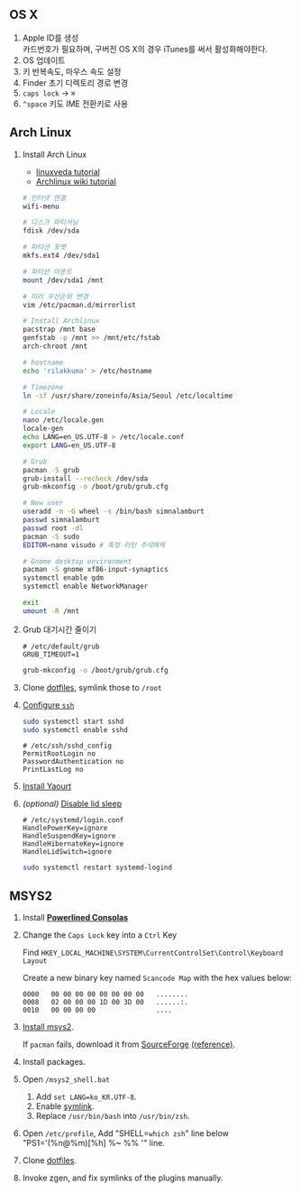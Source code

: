 OS X
--------
1.  Apple ID를 생성<br>
    카드번호가 필요하며, 구버전 OS X의 경우 iTunes를 써서 활성화해야한다.
1.  OS 업데이트
1.  키 반복속도, 마우스 속도 설정
1.  Finder 초기 디렉토리 경로 변경
1.  `caps lock` → `⌘`
1.  `^space` 키도 IME 전환키로 사용

Arch Linux
--------
1.  Install Arch Linux
    * [linuxveda tutorial](http://www.linuxveda.com/2014/06/07/arch-linux-tutorial)
    * [Archlinux wiki tutorial](https://wiki.archlinux.org/index.php/Installation_guide)

    ```sh
    # 인터넷 연결
    wifi-menu

    # 디스크 파티셔닝
    fdisk /dev/sda

    # 파티션 포맷
    mkfs.ext4 /dev/sda1

    # 파티션 마운트
    mount /dev/sda1 /mnt

    # 미러 우선순위 변경
    vim /etc/pacman.d/mirrorlist

    # Install Archlinux
    pacstrap /mnt base
    genfstab -p /mnt >> /mnt/etc/fstab
    arch-chroot /mnt

    # hostname
    echo 'rilakkuma' > /etc/hostname

    # Timezone
    ln -sf /usr/share/zoneinfo/Asia/Seoul /etc/localtime

    # Locale
    nano /etc/locale.gen
    locale-gen
    echo LANG=en_US.UTF-8 > /etc/locale.conf
    export LANG=en_US.UTF-8

    # Grub
    pacman -S grub
    grub-install --recheck /dev/sda
    grub-mkconfig -o /boot/grub/grub.cfg

    # New user
    useradd -m -G wheel -s /bin/bash simnalamburt
    passwd simnalamburt
    passwd root -dl
    pacman -S sudo
    EDITOR=nano visudo # 특정 라인 주석해제

    # Gnome desktop environment
    pacman -S gnome xf86-input-synaptics
    systemctl enable gdm
    systemctl enable NetworkManager

    exit
    umount -R /mnt
    ```

1.  Grub 대기시간 줄이기

    ```
    # /etc/default/grub
    GRUB_TIMEOUT=1
    ```
    ```sh
    grub-mkconfig -o /boot/grub/grub.cfg
    ```

1.  Clone [dotfiles](https://github.com/simnalamburt/dotfiles), symlink those to `/root`
1.  [Configure `ssh`](https://wiki.archlinux.org/index.php/Secure_Shell)

    ```sh
    sudo systemctl start sshd
    sudo systemctl enable sshd
    ```
    ```
    # /etc/ssh/sshd_config
    PermitRootLogin no
    PasswordAuthentication no
    PrintLastLog no
    ```

1.  [Install Yaourt](https://archlinux.fr/yaourt-en)

1.  *(optional)* [Disable lid sleep](http://unix.stackexchange.com/a/52645)

    ```
    # /etc/systemd/login.conf
    HandlePowerKey=ignore
    HandleSuspendKey=ignore
    HandleHibernateKey=ignore
    HandleLidSwitch=ignore
    ```
    ```sh
    sudo systemctl restart systemd-logind
    ```

MSYS2
--------
1.  Install [**Powerlined Consolas**](https://github.com/nicolalamacchia/powerline-consolas)
1.  Change the `Caps Lock` key into a `Ctrl` Key

    Find `HKEY_LOCAL_MACHINE\SYSTEM\CurrentControlSet\Control\Keyboard Layout`

    Create a new binary key named `Scancode Map` with the hex values below:

    ```
    0000   00 00 00 00 00 00 00 00   ........
    0008   02 00 00 00 1D 00 3D 00   ......:.
    0010   00 00 00 00               ....
    ```

1.  [Install msys2](http://msys2.github.io).

    If `pacman` fails, download it from [SourceForge][] [(reference)][pacman-fail].

1.  Install packages.
1.  Open `/msys2_shell.bat`

    1. Add `set LANG=ko_KR.UTF-8`.
    1. Enable [symlink][].
    1. Replace `/usr/bin/bash` into `/usr/bin/zsh`.

1.  Open `/etc/profile`, Add "SHELL=`which zsh`" line below "PS1='(%n@%m)[%h] %~ %% '" line.
1.  Clone [dotfiles](https://github.com/simnalamburt/dotfiles).
1.  Invoke zgen, and fix symlinks of the plugins manually.

[SourceForge]: http://sourceforge.net/projects/msys2/files/REPOS/MSYS2/x86_64
[pacman-fail]: http://qiita.com/k-takata/items/fcb2f1f9ca564fd78597
[symlink]: http://sourceforge.net/p/msys2/mailman/message/33004178/
